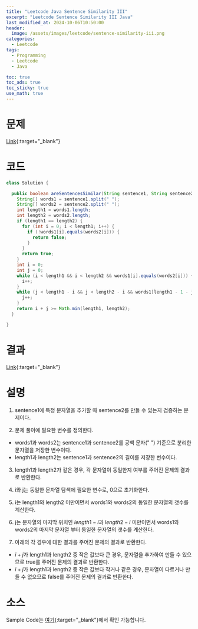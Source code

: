 ```yaml
---
title: "Leetcode Java Sentence Similarity III"
excerpt: "Leetcode Sentence Similarity III Java"
last_modified_at: 2024-10-06T10:50:00
header:
  image: /assets/images/leetcode/sentence-similarity-iii.png
categories:
  - Leetcode
tags:
  - Programming
  - Leetcode
  - Java

toc: true
toc_ads: true
toc_sticky: true
use_math: true
---
```

# 문제
[Link](https://leetcode.com/problems/sentence-similarity-iii/){:target="_blank"}

# 코드
```java
class Solution {

  public boolean areSentencesSimilar(String sentence1, String sentence2) {
    String[] words1 = sentence1.split(" ");
    String[] words2 = sentence2.split(" ");
    int length1 = words1.length;
    int length2 = words2.length;
    if (length1 == length2) {
      for (int i = 0; i < length1; i++) {
        if (!words1[i].equals(words2[i])) {
          return false;
        }
      }
      return true;
    }
    int i = 0;
    int j = 0;
    while (i < length1 && i < length2 && words1[i].equals(words2[i])) {
      i++;
    }
    while (j < length1 - i && j < length2 - i && words1[length1 - 1 - j].equals(words2[length2 - 1 - j])) {
      j++;
    }
    return i + j >= Math.min(length1, length2);
  }

}
```

# 결과
[Link](https://leetcode.com/problems/sentence-similarity-iii/submissions/1413139314/){:target="_blank"}

# 설명
1. sentence1에 특정 문자열을 추가할 때 sentence2를 만들 수 있는지 검증하는 문제이다.

2. 문제 풀이에 필요한 변수를 정의한다.
- words1과 words2는 sentence1과 sentence2를 공백 문자(" ") 기준으로 분리한 문자열을 저장한 변수이다.
- length1과 length2는 sentence1과 sentence2의 길이를 저장한 변수이다.

3. length1과 length2가 같은 경우, 각 문자열이 동일한지 여부를 주어진 문제의 결과로 반환한다.

4. i와 j는 동일한 문자열 탐색에 필요한 변수로, 0으로 초기화한다.

5. i는 length1와 length2 미만이면서 words1와 words2의 동일한 문자열의 갯수를 계산한다.

6. j는 문자열의 마지막 위치인 $length1 - i$과 $length2 - i$ 미만이면서 words1와 words2의 마지막 문자열 부터 동일한 문자열의 갯수를 계산한다.

7. 아래의 각 경우에 대한 결과를 주어진 문제의 결과로 반환한다.
- $i + j$가 length1과 length2 중 작은 값보다 큰 경우, 문자열을 추가하여 만들 수 있으므로 true를 주어진 문제의 결과로 반환한다.
- $i + j$가 length1과 length2 중 작은 값보다 작거나 같은 경우, 문자열이 다르거나 만들 수 없으므로 false를 주어진 문제의 결과로 반환한다.

# 소스
Sample Code는 [여기](https://github.com/GracefulSoul/leetcode/blob/master/src/main/java/gracefulsoul/problems/SentenceSimilarityIII.java){:target="_blank"}에서 확인 가능합니다.